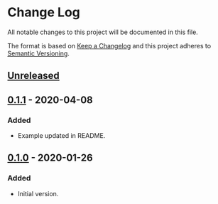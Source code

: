 # Change Log

All notable changes to this project will be documented in this file.

The format is based on [Keep a Changelog](http://keepachangelog.com/)
and this project adheres to [Semantic Versioning](http://semver.org/).

## [Unreleased](https://github.com/typescript-tea/http/compare/v0.1.1...master)

## [0.1.1](https://github.com/typescript-tea/http/compare/v0.1.0...v0.1.0) - 2020-04-08

### Added

- Example updated in README.

## [0.1.0](https://github.com/typescript-tea/http/compare/v0.1.0...v0.1.0) - 2020-01-26

### Added

- Initial version.
